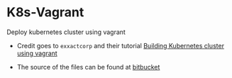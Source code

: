 # K8s-Vagrant
Deploy kubernetes cluster using vagrant

- Credit goes to `exxactcorp` and their tutorial [Building Kubernetes cluster using vagrant](https://blog.exxactcorp.com/building-a-kubernetes-cluster-using-vagrant/)

- The source of the files can be found at [bitbucket](https://bitbucket.org/exxsyseng/k8s_centos/src/master/vagrant-provisioning/)